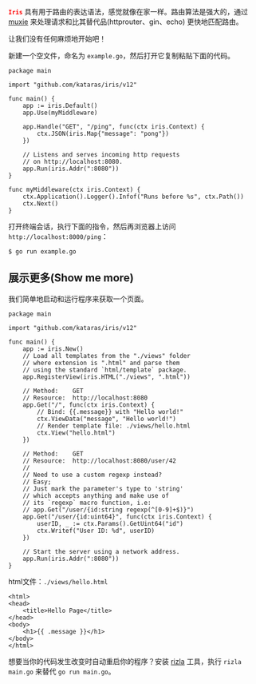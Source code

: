 <font color=red>**`Iris`**</font> 具有用于路由的表达语法，感觉就像在家一样。路由算法是强大的，通过
[muxie](https://github.com/kataras/muxie "https://github.com/kataras/muxie") 来处理请求和比其替代品(httprouter、gin、echo) 更快地匹配路由。

让我们没有任何麻烦地开始吧！

新建一个空文件，命名为 `example.go`，然后打开它复制粘贴下面的代码。

	package main
	
	import "github.com/kataras/iris/v12"
	
	func main() {
	    app := iris.Default()
	    app.Use(myMiddleware)
	
	    app.Handle("GET", "/ping", func(ctx iris.Context) {
	        ctx.JSON(iris.Map{"message": "pong"})
	    })
	
	    // Listens and serves incoming http requests
	    // on http://localhost:8080.
	    app.Run(iris.Addr(":8080"))
	}
	
	func myMiddleware(ctx iris.Context) {
	    ctx.Application().Logger().Infof("Runs before %s", ctx.Path())
	    ctx.Next()
	}

打开终端会话，执行下面的指令，然后再浏览器上访问 `http://localhost:8000/ping`：

	$ go run example.go

## 展示更多(Show me more)
我们简单地启动和运行程序来获取一个页面。

	package main
	
	import "github.com/kataras/iris/v12"
	
	func main() {
	    app := iris.New()
	    // Load all templates from the "./views" folder
	    // where extension is ".html" and parse them
	    // using the standard `html/template` package.
	    app.RegisterView(iris.HTML("./views", ".html"))
	
	    // Method:    GET
	    // Resource:  http://localhost:8080
	    app.Get("/", func(ctx iris.Context) {
	        // Bind: {{.message}} with "Hello world!"
	        ctx.ViewData("message", "Hello world!")
	        // Render template file: ./views/hello.html
	        ctx.View("hello.html")
	    })
	
	    // Method:    GET
	    // Resource:  http://localhost:8080/user/42
	    //
	    // Need to use a custom regexp instead?
	    // Easy;
	    // Just mark the parameter's type to 'string'
	    // which accepts anything and make use of
	    // its `regexp` macro function, i.e:
	    // app.Get("/user/{id:string regexp(^[0-9]+$)}")
	    app.Get("/user/{id:uint64}", func(ctx iris.Context) {
	        userID, _ := ctx.Params().GetUint64("id")
	        ctx.Writef("User ID: %d", userID)
	    })
	
	    // Start the server using a network address.
	    app.Run(iris.Addr(":8080"))
	}

html文件：`./views/hello.html`

	<html>
	<head>
	    <title>Hello Page</title>
	</head>
	<body>
	    <h1>{{ .message }}</h1>
	</body>
	</html>

想要当你的代码发生改变时自动重启你的程序？安装 [rizla](https://github.com/kataras/rizla) 工具，执行 `rizla main.go` 来替代 `go run main.go`。